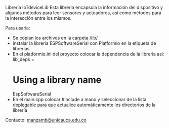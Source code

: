 Librería IoTdeviceLib
Esta libreria encapsula la información del dispositivo y algunos métodos para leer sensores y actuadores, así como métodos para la interacción entre los mismos.

Para usarla: 
- Se copian los archivos en la carpeta /lib/
- instalar la librería ESPSoftwareSerial con Platformio en la etiqueta de librerías
- En el platformio.ini del proyecto colocar la dependencia de la libreria asi:
lib_deps =
  # Using a library name
  EspSoftwareSerial
- En el main.cpp colocar #include <IoTdeviceLib> a mano y seleccionar de la lista deplegable para que actualice automáticamente los directorios de la librería


Contacto:
 manzamb@unicauca.edu.co  